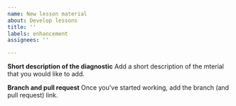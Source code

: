 ```yaml
---
name: New lesson material
about: Develop lessons
title: ''
labels: enhancement
assignees: ''

---
```


**Short description of the diagnostic**
Add a short description of the mterial that you would like to add.

**Branch and pull request**
Once you've started working, add the branch (and pull request) link.
